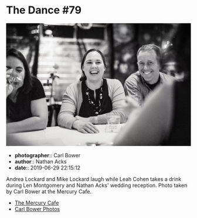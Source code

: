 # The Dance #79

![Andrea and Mike Lockard laugh while Leah Cohen takes a drink](assets/2019-06-29-set-4-the-dance-79.webp)

* **photographer**:: Carl Bower  
* **author**:: Nathan Acks  
* **date**:: 2019-06-29 22:15:12

Andrea Lockard and Mike Lockard laugh while Leah Cohen takes a drink during Len Montgomery and Nathan Acks' wedding reception. Photo taken by Carl Bower at the Mercury Cafe.

* [The Mercury Cafe](http://mercurycafe.com)
* [Carl Bower Photos](https://carlbowerphotos.com)
